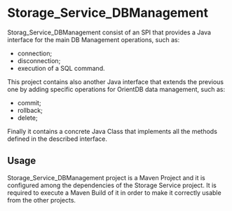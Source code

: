 # Storage_Service_DBManagement  

Storag_Service_DBManagement consist of an SPI that provides a Java interface for the main DB Management operations, such as:  

* connection;  
* disconnection;  
* execution of a SQL command.

This project contains also another Java interface that extends the previous one by adding specific operations for OrientDB data management, such as:  

* commit;
* rollback;  
* delete;  

Finally it contains a concrete Java Class that implements all the methods defined in the described interface.  

## Usage 

Storage_Service_DBManagement project is a Maven Project and it is configured among the dependencies of the Storage Service project. It is required to execute a Maven Build of it in order to make it correctly usable from the other projects.  